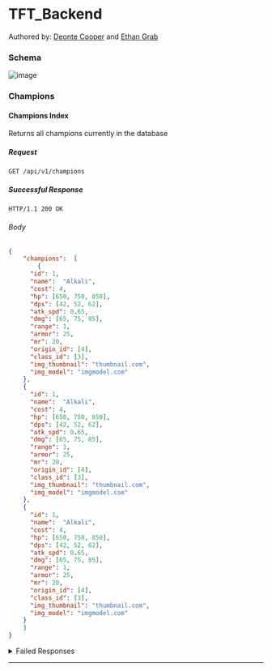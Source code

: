 # TFT_Backend

Authored by: [Deonte Cooper](https://github.com/djc00p) and [Ethan Grab](https://github.com/Stoovels)

### Schema

![image](https://user-images.githubusercontent.com/45864171/61312237-3ca6e300-a7b5-11e9-996b-c88b1532ae9f.png)

### Champions

#### Champions Index

Returns all champions currently in the database

##### Request

```http
GET /api/v1/champions
```

##### Successful Response

```http
HTTP/1.1 200 OK
```

###### Body
```json
{
	"champions":  [
		{
      "id": 1,
      "name":  "Alkali",
      "cost": 4,
      "hp": [650, 750, 850],
      "dps": [42, 52, 62],
      "atk_spd": 0.65,
      "dmg": [65, 75, 85],
      "range": 1,
      "armor": 25,
      "mr": 20,
      "origin_id": [4],
      "class_id": [3],
      "img_thumbnail": "thumbnail.com",
      "img_model": "imgmodel.com"
    },
    {
      "id": 1,
      "name":  "Alkali",
      "cost": 4,
      "hp": [650, 750, 850],
      "dps": [42, 52, 62],
      "atk_spd": 0.65,
      "dmg": [65, 75, 85],
      "range": 1,
      "armor": 25,
      "mr": 20,
      "origin_id": [4],
      "class_id": [3],
      "img_thumbnail": "thumbnail.com",
      "img_model": "imgmodel.com"
    },
    {
      "id": 1,
      "name":  "Alkali",
      "cost": 4,
      "hp": [650, 750, 850],
      "dps": [42, 52, 62],
      "atk_spd": 0.65,
      "dmg": [65, 75, 85],
      "range": 1,
      "armor": 25,
      "mr": 20,
      "origin_id": [4],
      "class_id": [3],
      "img_thumbnail": "thumbnail.com",
      "img_model": "imgmodel.com"
    }
	]
}
```

<details><summary>Failed Responses</summary>

##### Other

```http
HTTP/1.1 500 Internal Server Error
```

###### Body

```js
{"error": "Internal Server Error"}
```

</details>

---
